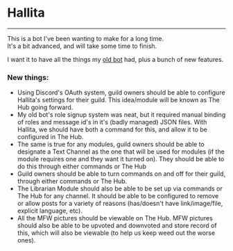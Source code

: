 # Hallita

---

This is a bot I've been wanting to make for a long time.  
It's a bit advanced, and will take some time to finish.

I want it to have all the things my [old bot](https://github.com/qanazoga/soturi) had, plus a bunch of new features.

### New things:
- Using Discord's OAuth system, guild owners should be able to configure Hallita's settings for their guild. This idea/module will be known as The Hub going forward.
- My old bot's role signup system was neat, but it required manual binding of roles and message id's in it's (badly managed) JSON files. With Hallita, we should have both a command for this, and allow it to be configured in The Hub.
- The same is true for any modules, guild owners should be able to designate a Text Channel as the one that will be used for modules (if the module requires one and they want it turned on). They should be able to do this through either commands or The Hub
- Guild owners should be able to turn commands on and off for their guild, through either commands or The Hub.
- The Librarian Module should also be able to be set up via commands or The Hub for any channel. It should be able to be configured to remove or allow posts for a variety of reasons (has/doesn't have link/image/file, explicit language, etc). 
- All the MFW pictures should be viewable on The Hub. MFW pictures should also be able to be upvoted and downvoted and store record of this, which will also be viewable (to help us keep weed out the worse ones).
